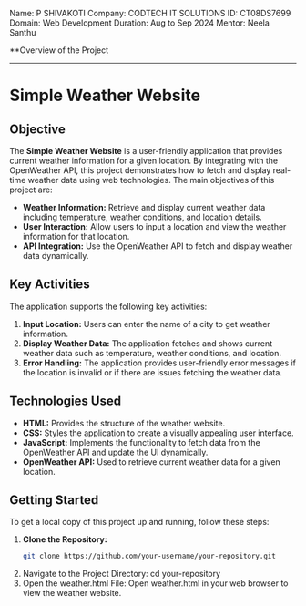 Name: P SHIVAKOTI
Company: CODTECH IT SOLUTIONS
ID: CT08DS7699
Domain: Web Development
Duration: Aug to Sep 2024
Mentor: Neela Santhu

**Overview of the Project
_____________________________________________________________________________________________________________________________________________________

# Simple Weather Website

## Objective

The **Simple Weather Website** is a user-friendly application that provides current weather information for a given location. By integrating with the OpenWeather API, this project demonstrates how to fetch and display real-time weather data using web technologies. The main objectives of this project are:

- **Weather Information:** Retrieve and display current weather data including temperature, weather conditions, and location details.
- **User Interaction:** Allow users to input a location and view the weather information for that location.
- **API Integration:** Use the OpenWeather API to fetch and display weather data dynamically.

## Key Activities

The application supports the following key activities:

1. **Input Location:** Users can enter the name of a city to get weather information.
2. **Display Weather Data:** The application fetches and shows current weather data such as temperature, weather conditions, and location.
3. **Error Handling:** The application provides user-friendly error messages if the location is invalid or if there are issues fetching the weather data.

## Technologies Used

- **HTML:** Provides the structure of the weather website.
- **CSS:** Styles the application to create a visually appealing user interface.
- **JavaScript:** Implements the functionality to fetch data from the OpenWeather API and update the UI dynamically.
- **OpenWeather API:** Used to retrieve current weather data for a given location.

## Getting Started

To get a local copy of this project up and running, follow these steps:

1. **Clone the Repository:**
   ```bash
   git clone https://github.com/your-username/your-repository.git
2. Navigate to the Project Directory: cd your-repository
3. Open the weather.html File: Open weather.html in your web browser to view the weather website.

